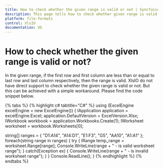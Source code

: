 ```yaml
---
title: How to check whether the given range is valid or not | Syncfusion
description: This page tells how to check whether given range is valid or not using Syncfusion .NET Excel library (XlsIO).
platform: file-formats
control: XlsIO
documentation: UG
---
```


# How to check whether the given range is valid or not?

In the given range, if the first row and first column are less than or equal to last row and last column respectively, then the range is valid. XlsIO do not have direct support to check whether the given range is valid or not. But this can be achieved with a simple workaround. Please find the code snippet below.

{% tabs %}
{% highlight c# tabtitle="C#" %}
using (ExcelEngine excelEngine = new ExcelEngine())
{
  IApplication application = excelEngine.Excel;
  application.DefaultVersion = ExcelVersion.Xlsx;
  IWorkbook workbook = application.Workbooks.Create(1);
  IWorksheet worksheet = workbook.Worksheets[0];

  string[] ranges = { "D1:A14", "A14:D1", "E1:F3", "G5", "AA10", "A1:A1" };
  foreach(string range in ranges)
  {
    try
    {
      IRange temp_range = worksheet.Range[range];
      Console.WriteLine(range + " - is valid worksheet range");
    }
    catch(Exception ex)
    {
      Console.WriteLine(range + " - is invalid worksheet range");
    }
  }
  Console.ReadLine();
}
{% endhighlight %}
{% endtabs %}

